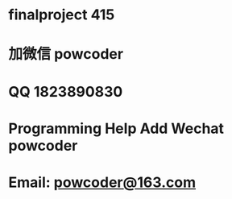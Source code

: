 # finalproject 415
# 加微信 powcoder

# QQ 1823890830

# Programming Help Add Wechat powcoder

# Email: powcoder@163.com

